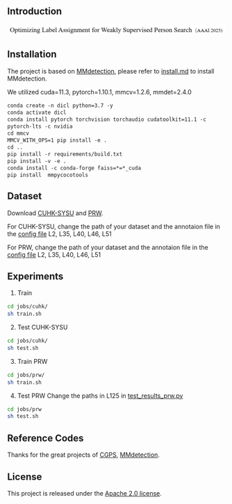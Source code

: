 ## Introduction

![alt text](resources/image.png)


## Installation

The project is based on [MMdetection](https://github.com/open-mmlab/mmdetection), please refer to [install.md](docs/install.md) to install MMdetection.

We utilized cuda=11.3, pytorch=1.10.1, mmcv=1.2.6, mmdet=2.4.0

    conda create -n dicl python=3.7 -y
    conda activate dicl
    conda install pytorch torchvision torchaudio cudatoolkit=11.1 -c pytorch-lts -c nvidia
    cd mmcv
    MMCV_WITH_OPS=1 pip install -e .
    cd ..
    pip install -r requirements/build.txt
    pip install -v -e .
    conda install -c conda-forge faiss=*=*_cuda
    pip install  mmpycocotools

## Dataset

Download [CUHK-SYSU](https://github.com/ShuangLI59/person_search) and [PRW](https://github.com/liangzheng06/PRW-baseline).

For CUHK-SYSU, change the path of your dataset and the annotaion file in the [config file](configs/_base_/datasets/coco_reid_unsup.py) L2, L35, L40, L46, L51

For PRW, change the path of your dataset and the annotaion file in the [config file](configs/_base_/datasets/coco_reid_unsup_prw.py) L2, L35, L40, L46, L51

## Experiments
  1. Train
   ```bash
   cd jobs/cuhk/
   sh train.sh
   ```
  2. Test CUHK-SYSU
   ```bash
   cd jobs/cuhk/
   sh test.sh
   ```
   3. Train PRW
   ```bash
   cd jobs/prw/
   sh train.sh
   ```
   4. Test PRW
   Change the paths in L125 in [test_results_prw.py](tools/test_results_prw.py)
   ```bash
   cd jobs/prw
   sh test.sh
   ```


## Reference Codes
Thanks for the great projects of [CGPS](https://github.com/ljpadam/CGPS), [MMdetection](https://github.com/open-mmlab/mmdetection).
## License

This project is released under the [Apache 2.0 license](LICENSE).

